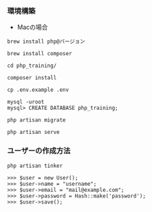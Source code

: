### 環境構築
* Macの場合
```
brew install php@バージョン
```

```
brew install composer
```

```
cd php_training/
```

```
composer install
```

```
cp .env.example .env
```

```
mysql -uroot
mysql> CREATE DATABASE php_training;
```

```
php artisan migrate
```

```
php artisan serve
```

### ユーザーの作成方法

```
php artisan tinker

>>> $user = new User();
>>> $user->name = "username";
>>> $user->email = "mail@example.com";
>>> $user->password = Hash::make('password');
>>> $user->save();
```